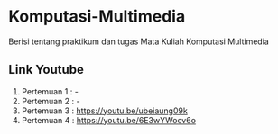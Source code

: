 # Komputasi-Multimedia
Berisi tentang praktikum dan tugas Mata Kuliah Komputasi Multimedia

## Link Youtube
1. Pertemuan 1 : -
2. Pertemuan 2 : -
3. Pertemuan 3 : https://youtu.be/ubeiaung09k
4. Pertemuan 4 : https://youtu.be/6E3wYWocv6o
